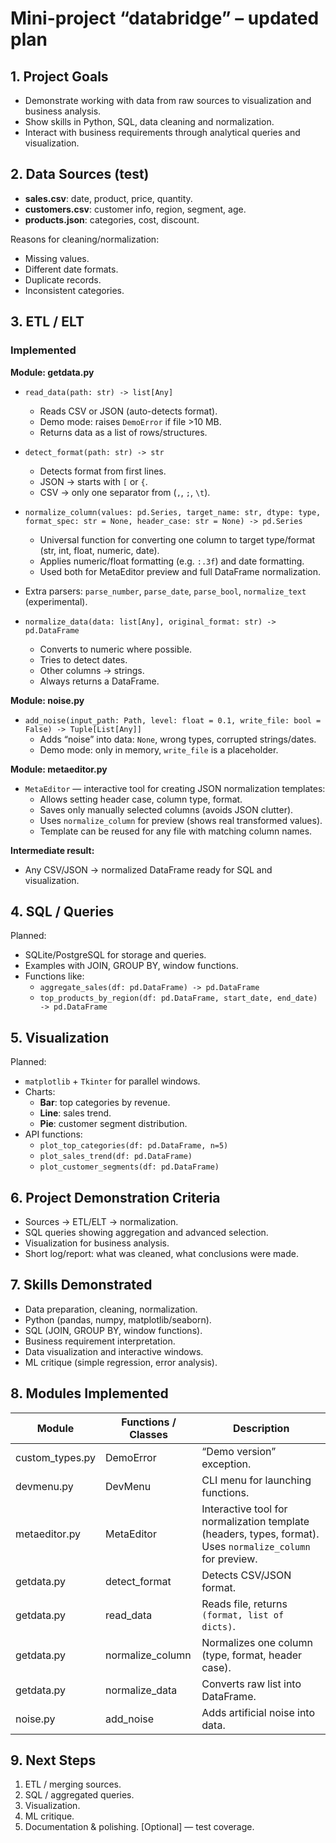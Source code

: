 # Mini-project “databridge” – updated plan

## 1. Project Goals
- Demonstrate working with data from raw sources to visualization and business analysis.
- Show skills in Python, SQL, data cleaning and normalization.
- Interact with business requirements through analytical queries and visualization.

## 2. Data Sources (test)
- **sales.csv**: date, product, price, quantity.
- **customers.csv**: customer info, region, segment, age.
- **products.json**: categories, cost, discount.

Reasons for cleaning/normalization:
- Missing values.
- Different date formats.
- Duplicate records.
- Inconsistent categories.

## 3. ETL / ELT

### Implemented

**Module: getdata.py**
- `read_data(path: str) -> list[Any]`
  - Reads CSV or JSON (auto-detects format).
  - Demo mode: raises `DemoError` if file >10 MB.
  - Returns data as a list of rows/structures.

- `detect_format(path: str) -> str`
  - Detects format from first lines.
  - JSON → starts with `[` or `{`.
  - CSV → only one separator from (`,`, `;`, `\t`).

- `normalize_column(values: pd.Series, target_name: str, dtype: type, format_spec: str = None, header_case: str = None) -> pd.Series`
  - Universal function for converting one column to target type/format (str, int, float, numeric, date).
  - Applies numeric/float formatting (e.g. `:.3f`) and date formatting.
  - Used both for MetaEditor preview and full DataFrame normalization.

- Extra parsers: `parse_number`, `parse_date`, `parse_bool`, `normalize_text` (experimental).

- `normalize_data(data: list[Any], original_format: str) -> pd.DataFrame`
  - Converts to numeric where possible.
  - Tries to detect dates.
  - Other columns → strings.
  - Always returns a DataFrame.

**Module: noise.py**
- `add_noise(input_path: Path, level: float = 0.1, write_file: bool = False) -> Tuple[List[Any]]`
  - Adds “noise” into data: `None`, wrong types, corrupted strings/dates.
  - Demo mode: only in memory, `write_file` is a placeholder.

**Module: metaeditor.py**
- `MetaEditor` — interactive tool for creating JSON normalization templates:
  - Allows setting header case, column type, format.
  - Saves only manually selected columns (avoids JSON clutter).
  - Uses `normalize_column` for preview (shows real transformed values).
  - Template can be reused for any file with matching column names.

**Intermediate result:**
- Any CSV/JSON → normalized DataFrame ready for SQL and visualization.

## 4. SQL / Queries
Planned:
- SQLite/PostgreSQL for storage and queries.
- Examples with JOIN, GROUP BY, window functions.
- Functions like:
  - `aggregate_sales(df: pd.DataFrame) -> pd.DataFrame`
  - `top_products_by_region(df: pd.DataFrame, start_date, end_date) -> pd.DataFrame`

## 5. Visualization
Planned:
- `matplotlib` + `Tkinter` for parallel windows.
- Charts:
  - **Bar**: top categories by revenue.
  - **Line**: sales trend.
  - **Pie**: customer segment distribution.
- API functions:
  - `plot_top_categories(df: pd.DataFrame, n=5)`
  - `plot_sales_trend(df: pd.DataFrame)`
  - `plot_customer_segments(df: pd.DataFrame)`

## 6. Project Demonstration Criteria
- Sources → ETL/ELT → normalization.
- SQL queries showing aggregation and advanced selection.
- Visualization for business analysis.
- Short log/report: what was cleaned, what conclusions were made.

## 7. Skills Demonstrated
- Data preparation, cleaning, normalization.
- Python (pandas, numpy, matplotlib/seaborn).
- SQL (JOIN, GROUP BY, window functions).
- Business requirement interpretation.
- Data visualization and interactive windows.
- ML critique (simple regression, error analysis).

## 8. Modules Implemented

| Module         | Functions / Classes | Description |
|----------------|----------------------|-------------|
| custom_types.py | DemoError | “Demo version” exception. |
| devmenu.py     | DevMenu | CLI menu for launching functions. |
| metaeditor.py  | MetaEditor | Interactive tool for normalization template (headers, types, format). Uses `normalize_column` for preview. |
| getdata.py     | detect_format | Detects CSV/JSON format. |
| getdata.py     | read_data | Reads file, returns `(format, list of dicts)`. |
| getdata.py     | normalize_column | Normalizes one column (type, format, header case). |
| getdata.py     | normalize_data | Converts raw list into DataFrame. |
| noise.py       | add_noise | Adds artificial noise into data. |

## 9. Next Steps
1. ETL / merging sources.
2. SQL / aggregated queries.
3. Visualization.
4. ML critique.
5. Documentation & polishing.
[Optional] — test coverage.
